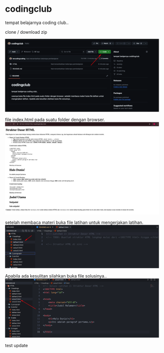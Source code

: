 # codingclub

tempat belajarnya coding club..

clone / download zip

![alt text](./assets/image.png)

file index.html pada suatu folder dengan browser.
![alt text](./assets/image-1.png)

setelah membaca materi buka file latihan untuk mengerjakan latihan.
![alt text](./assets/image-2.png)

Apabila ada kesulitan silahkan buka file solusinya..
![alt text](./assets/image-3.png)

test update
